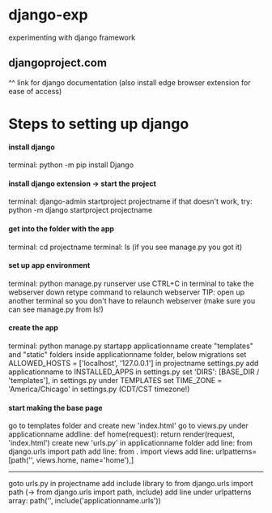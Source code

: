 # django-exp
experimenting with django framework

## djangoproject.com
^^ link for django documentation
(also install edge browser extension for ease of access)

# Steps to setting up django
#### install django
terminal: python -m pip install Django
#### install django extension -> start the project
terminal: django-admin startproject projectname
if that doesn't work, try: python -m django startproject projectname

#### get into the folder with the app
terminal: cd projectname
terminal: ls (if you see manage.py you got it)

#### set up app environment
terminal: python manage.py runserver
use CTRL+C in terminal to take the webserver down
retype command to relaunch webserver
TIP: open up another terminal so you don't have to relaunch webserver (make sure you can see manage.py from ls!)

#### create the app
terminal: python manage.py startapp applicationname
create "templates" and "static" folders inside applicationname folder, below migrations
set ALLOWED_HOSTS = ['localhost', '127.0.0.1'] in projectname settings.py
add applicationname to INSTALLED_APPS in settings.py
set 'DIRS': [BASE_DIR / 'templates'], in settings.py under TEMPLATES
set TIME_ZONE = 'America/Chicago' in settings.py (CDT/CST timezone!)

#### start making the base page
go to templates folder and create new 'index.html'
go to views.py under applicationname
addline: def home(request): return render(request, 'index.html')
create new 'urls.py' in applicationname folder
add line: from django.urls import path
add line: from . import views
add line: urlpatterns=\[path\('', views.home, name='home'\),\]

___

goto urls.py in projectname
add include library to from django.urls import path (-> from django.urls import path, include)
add line under urlpatterns array: path('', include('applicationname.urls'))
